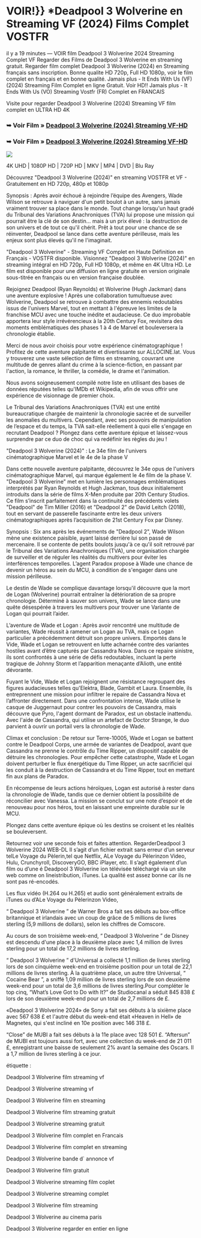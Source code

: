 # VOIR!}} *Deadpool 3 Wolverine en Streaming VF (2024) Films Complet VOSTFR

il y a 19 minutes  — VOIR film Deadpool 3 Wolverine 2024 Streaming Complet VF Regarder des Films de Deadpool 3 Wolverine en streaming gratuit. Regarder film complet Deadpool 3 Wolverine (2024) en Streaming français sans inscription. Bonne qualite HD 720p, Full HD 1080p, voir le film complet en français et en bonne qualité. Jamais plus - It Ends With Us (VF) (2024) Streaming Film Complet en ligne Gratuit. Voir HD!! Jamais plus - It Ends With Us (VO) Streaming Vostfr (FR) Complet en FRANCAIS

Visite pour regarder Deadpool 3 Wolverine (2024) Streaming VF film complet en ULTRA HD 4K

### ➥ Voir Film » [Deadpool 3 Wolverine (2024) Streaming VF-HD](https://bit.ly/3XrRApa)

### ➥ Voir Film » [Deadpool 3 Wolverine (2024) Streaming VF-HD](https://bit.ly/3XrRApa)

<p dir="auto"><a href="https://bit.ly/3XrRApa" title="BLURAY" rel="nofollow"><img src="https://i.imgur.com/jhNGoEt.gif" style="max-width: 100%;"></a></p>

4K UHD | 1080P HD | 720P HD | MKV | MP4 | DVD | Blu Ray

Découvrez "Deadpool 3 Wolverine (2024)" en streaming VOSTFR et VF - Gratuitement en HD 720p, 480p et 1080p

Synopsis : Après avoir échoué à rejoindre l’équipe des Avengers, Wade Wilson se retrouve à naviguer d'un petit boulot à un autre, sans jamais vraiment trouver sa place dans le monde. Tout change lorsqu'un haut gradé du Tribunal des Variations Anachroniques (TVA) lui propose une mission qui pourrait être la clé de son destin… mais à un prix élevé : la destruction de son univers et de tout ce qu'il chérit. Prêt à tout pour une chance de se réinventer, Deadpool se lance dans cette aventure périlleuse, mais les enjeux sont plus élevés qu'il ne l'imaginait.

"Deadpool 3 Wolverine" - Streaming VF Complet en Haute Définition en Français - VOSTFR disponible. Visionnez "Deadpool 3 Wolverine (2024)" en streaming intégral en HD 720p, Full HD 1080p, et même en 4K Ultra HD. Le film est disponible pour une diffusion en ligne gratuite en version originale sous-titrée en français ou en version française doublée.

Rejoignez Deadpool (Ryan Reynolds) et Wolverine (Hugh Jackman) dans une aventure explosive ! Après une collaboration tumultueuse avec Wolverine, Deadpool se retrouve à combattre des ennemis redoutables issus de l'univers Marvel, tout en mettant à l'épreuve les limites de la franchise MCU avec une touche inédite et audacieuse. Ce duo improbable apportera leur style irrévérencieux à la 20th Century Fox, revisitera des moments emblématiques des phases 1 à 4 de Marvel et bouleversera la chronologie établie.

Merci de nous avoir choisis pour votre expérience cinématographique ! Profitez de cette aventure palpitante et divertissante sur ALLOCINE.lat. Vous y trouverez une vaste sélection de films en streaming, couvrant une multitude de genres allant du crime à la science-fiction, en passant par l'action, la romance, le thriller, la comédie, le drame et l'animation.

Nous avons soigneusement compilé notre liste en utilisant des bases de données réputées telles qu'IMDb et Wikipedia, afin de vous offrir une expérience de visionnage de premier choix.

Le Tribunal des Variations Anachroniques (TVA) est une entité bureaucratique chargée de maintenir la chronologie sacrée et de surveiller les anomalies du multivers. Cependant, avec ses pouvoirs de manipulation de l’espace et du temps, la TVA sait-elle réellement à quoi elle s'engage en recrutant Deadpool ? Plongez dans cette aventure épique et laissez-vous surprendre par ce duo de choc qui va redéfinir les règles du jeu !

"Deadpool 3 Wolverine (2024)" : Le 34e film de l'univers cinématographique Marvel et le 4e de la phase V

Dans cette nouvelle aventure palpitante, découvrez le 34e opus de l'univers cinématographique Marvel, qui marque également le 4e film de la phase V. "Deadpool 3 Wolverine" met en lumière les personnages emblématiques interprétés par Ryan Reynolds et Hugh Jackman, tous deux initialement introduits dans la série de films X-Men produite par 20th Century Studios. Ce film s’inscrit parfaitement dans la continuité des précédents volets "Deadpool" de Tim Miller (2016) et "Deadpool 2" de David Leitch (2018), tout en servant de passerelle fascinante entre les deux univers cinématographiques après l’acquisition de 21st Century Fox par Disney.

Synopsis : Six ans après les événements de "Deadpool 2", Wade Wilson mène une existence paisible, ayant laissé derrière lui son passé de mercenaire. Il se contente de petits boulots jusqu'à ce qu'il soit retrouvé par le Tribunal des Variations Anachroniques (TVA), une organisation chargée de surveiller et de réguler les réalités du multivers pour éviter les interférences temporelles. L’agent Paradox propose à Wade une chance de devenir un héros au sein du MCU, à condition de s'engager dans une mission périlleuse.

Le destin de Wade se complique davantage lorsqu'il découvre que la mort de Logan (Wolverine) pourrait entraîner la détérioration de sa propre chronologie. Déterminé à sauver son univers, Wade se lance dans une quête désespérée à travers les multivers pour trouver une Variante de Logan qui pourrait l’aider.

L’aventure de Wade et Logan : Après avoir rencontré une multitude de variantes, Wade réussit à ramener un Logan au TVA, mais ce Logan particulier a précédemment détruit son propre univers. Emportés dans le Vide, Wade et Logan se retrouvent en lutte acharnée contre des variantes hostiles avant d’être capturés par Cassandra Nova. Dans ce repaire sinistre, ils sont confrontés à une série de défis redoutables, incluant la perte tragique de Johnny Storm et l’apparition menaçante d’Alioth, une entité dévorante.

Fuyant le Vide, Wade et Logan rejoignent une résistance regroupant des figures audacieuses telles qu'Elektra, Blade, Gambit et Laura. Ensemble, ils entreprennent une mission pour infiltrer le repaire de Cassandra Nova et l’affronter directement. Dans une confrontation intense, Wade utilise le casque de Juggernaut pour contrer les pouvoirs de Cassandra, mais découvre que Pyro, l'agent dormant de Paradox, est un obstacle inattendu. Avec l'aide de Cassandra, qui utilise un artefact de Doctor Strange, le duo parvient à ouvrir un portail vers la chronologie de Wade.

Climax et conclusion : De retour sur Terre-10005, Wade et Logan se battent contre le Deadpool Corps, une armée de variantes de Deadpool, avant que Cassandra ne prenne le contrôle du Time Ripper, un dispositif capable de détruire les chronologies. Pour empêcher cette catastrophe, Wade et Logan doivent perturber le flux énergétique du Time Ripper, un acte sacrificiel qui les conduit à la destruction de Cassandra et du Time Ripper, tout en mettant fin aux plans de Paradox.

En récompense de leurs actions héroïques, Logan est autorisé à rester dans la chronologie de Wade, tandis que ce dernier obtient la possibilité de réconcilier avec Vanessa. La mission se conclut sur une note d’espoir et de renouveau pour nos héros, tout en laissant une empreinte durable sur le MCU.

Plongez dans cette aventure épique où les destins se croisent et les réalités se bouleversent.

Retournez voir une seconde fois et faites attention. RegarderDeadpool 3 Wolverine 2024 WEB-DL Il s’agit d’un fichier extrait sans erreur d’un serveur telLe Voyage du Pèlerin,tel que Netflix, ALe Voyage du Pèlerinzon Video, Hulu, Crunchyroll, DiscoveryGO, BBC iPlayer, etc. Il s’agit également d’un film ou d’une é Deadpool 3 Wolverine ion télévisée téléchargé via un site web comme on lineistribution, iTunes. La qualité est assez bonne car ils ne sont pas ré-encodés.

Les flux vidéo (H.264 ou H.265) et audio sont généralement extraits de iTunes ou d’ALe Voyage du Pèlerinzon Video,

“ Deadpool 3 Wolverine ” de Warner Bros a fait ses débuts au box-office britannique et irlandais avec un coup de grâce de 5 millions de livres sterling (5,9 millions de dollars), selon les chiffres de Comscore.

Au cours de son troisième week-end, “ Deadpool 3 Wolverine ” de Disney est descendu d'une place à la deuxième place avec 1,4 million de livres sterling pour un total de 17,2 millions de livres sterling.

“ Deadpool 3 Wolverine ” d'Universal a collecté 1,1 million de livres sterling lors de son cinquième week-end en troisième position pour un total de 22,1 millions de livres sterling. À la quatrième place, un autre titre Universal, “ Cocaine Bear ”, a sniffé 1,09 million de livres sterling lors de son deuxième week-end pour un total de 3,6 millions de livres sterling.Pour compléter le top cinq, “What’s Love Got to Do with It?” de Studiocanal a séduit 845 838 £ lors de son deuxième week-end pour un total de 2,7 millions de £.

«Deadpool 3 Wolverine 2024» de Sony a fait ses débuts à la sixième place avec 567 638 £ et l'autre début du week-end était «Heaven in Hell» de Magnetes, qui s'est incliné en 10e position avec 146 318 £.

“Close” de MUBI a fait ses débuts à la 11e place avec 128 501 £. “Aftersun” de MUBI est toujours aussi fort, avec une collection du week-end de 21 011 £, enregistrant une baisse de seulement 2% avant la semaine des Oscars. Il a 1,7 million de livres sterling à ce jour.

étiquette :

Deadpool 3 Wolverine film streaming vf

Deadpool 3 Wolverine streaming vf

Deadpool 3 Wolverine film en streaming

Deadpool 3 Wolverine film streaming gratuit

Deadpool 3 Wolverine streaming gratuit

Deadpool 3 Wolverine film complet en Francais

Deadpool 3 Wolverine film complet en streaming

Deadpool 3 Wolverine bande d` annonce vf

Deadpool 3 Wolverine film gratuit

Deadpool 3 Wolverine streaming film coplet

Deadpool 3 Wolverine streaming complet

Deadpool 3 Wolverine film streaming

Deadpool 3 Wolverine au cinema paris

Deadpool 3 Wolverine regarder en entier en ligne

